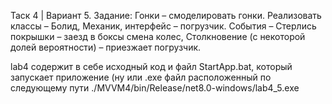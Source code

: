 Таск 4 | Вариант 5.
Задание: Гонки – смоделировать гонки. Реализовать классы – Болид, Механик, интерфейс – погрузчик. События – Стерлись покрышки – заезд в боксы смена колес, Столкновение (с некоторой долей вероятности) – приезжает погрузчик.

lab4 содержит в себе исходный код и файл StartApp.bat, который запускает приложение (ну или .exe файл расположенный по следующему пути ./MVVM4/bin/Release/net8.0-windows/lab4_5.exe
